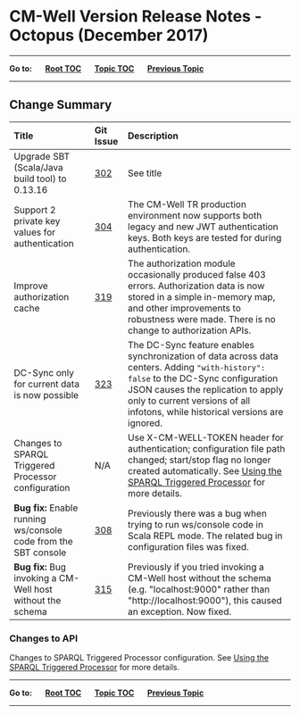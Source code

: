 # CM-Well Version Release Notes - Octopus (December 2017) #

----

**Go to:** &nbsp;&nbsp;&nbsp;&nbsp; [**Root TOC**](CM-Well.RootTOC.md) &nbsp;&nbsp;&nbsp;&nbsp; [**Topic TOC**](ReleaseNotes.TOC.md) &nbsp;&nbsp;&nbsp;&nbsp; [**Previous Topic**](ReleaseNotes.Nautilus.November.2017.md)

----

## Change Summary ##


 Title | Git Issue | Description 
:------|:----------|:------------
Upgrade SBT (Scala/Java build tool) to 0.13.16 | [302](https://github.com/thomsonreuters/CM-Well/pull/302) | See title
Support 2 private key values for authentication | [304](https://github.com/thomsonreuters/CM-Well/pull/304) | The CM-Well TR production environment now supports both legacy and new JWT authentication keys. Both keys are tested for during authentication. 
Improve authorization cache | [319](https://github.com/thomsonreuters/CM-Well/pull/319) | The authorization module occasionally produced false 403 errors. Authorization data is now stored in a simple in-memory map, and other improvements to robustness were made. There is no change to authorization APIs.
DC-Sync only for current data is now possible | [323](https://github.com/thomsonreuters/CM-Well/pull/323) | The DC-Sync feature enables synchronization of data across data centers. Adding ```"with-history": false``` to the DC-Sync configuration JSON causes the replication to apply only to current versions of all infotons, while historical versions are ignored.
Changes to SPARQL Triggered Processor configuration | N/A | Use X-CM-WELL-TOKEN header for authentication; configuration file path changed; start/stop flag no longer created automatically. See [Using the SPARQL Triggered Processor](Tools.UsingTheSPARQLTriggerProcessor.md) for more details.
**Bug fix:** Enable running ws/console code from the SBT console | [308](https://github.com/thomsonreuters/CM-Well/pull/308) | Previously there was a bug when trying to run ws/console code in Scala REPL mode. The related bug in configuration files was fixed.
**Bug fix:** Bug invoking a CM-Well host without the schema | [315](https://github.com/thomsonreuters/CM-Well/pull/315) | Previously if you tried invoking a CM-Well host without the schema (e.g. "localhost:9000" rather than "http://localhost:9000"), this caused an exception. Now fixed.


### Changes to API ###

Changes to SPARQL Triggered Processor configuration. See [Using the SPARQL Triggered Processor](Tools.UsingTheSPARQLTriggerProcessor.md) for more details.

----

**Go to:** &nbsp;&nbsp;&nbsp;&nbsp; [**Root TOC**](CM-Well.RootTOC.md) &nbsp;&nbsp;&nbsp;&nbsp; [**Topic TOC**](ReleaseNotes.TOC.md) &nbsp;&nbsp;&nbsp;&nbsp; [**Previous Topic**](ReleaseNotes.Nautilus.November.2017.md)

----
